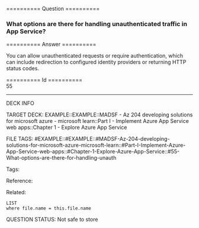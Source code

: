 ========== Question ==========  

### What options are there for handling unauthenticated traffic in App Service?  

========== Answer ==========  

You can allow unauthenticated requests or require authentication, which can
include redirection to configured identity providers or returning HTTP status
codes.

========== Id ==========  
55

---

DECK INFO

TARGET DECK: EXAMPLE::EXAMPLE::MADSF - Az 204 developing solutions for microsoft azure - microsoft learn::Part I - Implement Azure App Service web apps::Chapter 1 - Explore Azure App Service

FILE TAGS: #EXAMPLE::#EXAMPLE::#MADSF-Az-204-developing-solutions-for-microsoft-azure-microsoft-learn::#Part-I-Implement-Azure-App-Service-web-apps::#Chapter-1-Explore-Azure-App-Service::#55-What-options-are-there-for-handling-unauth

Tags:

Reference:

Related:

```dataview
LIST
where file.name = this.file.name
```

QUESTION STATUS: Not safe to store
